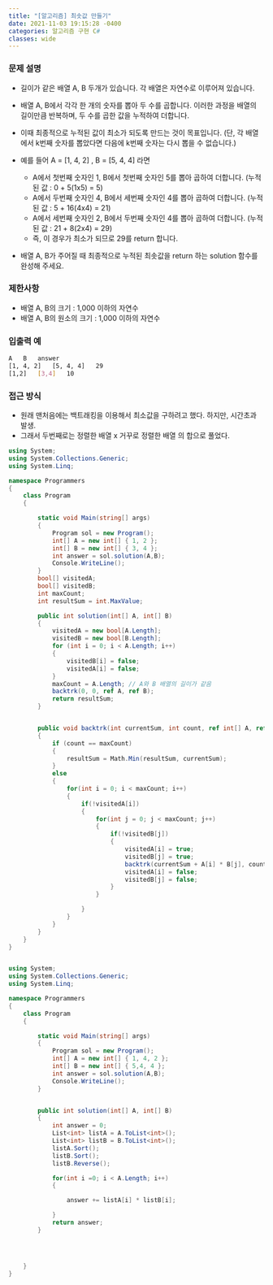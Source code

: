 ```yaml
---
title: "[알고리즘] 최솟값 만들기"
date: 2021-11-03 19:15:28 -0400
categories: 알고리즘 구현 C#
classes: wide
---
```


### 문제 설명

- 길이가 같은 배열 A, B 두개가 있습니다. 각 배열은 자연수로 이루어져 있습니다.
- 배열 A, B에서 각각 한 개의 숫자를 뽑아 두 수를 곱합니다. 이러한 과정을 배열의 길이만큼 반복하며, 두 수를 곱한 값을 누적하여 더합니다.
- 이때 최종적으로 누적된 값이 최소가 되도록 만드는 것이 목표입니다. (단, 각 배열에서 k번째 숫자를 뽑았다면 다음에 k번째 숫자는 다시 뽑을 수 없습니다.)

- 예를 들어 A = [1, 4, 2] , B = [5, 4, 4] 라면

    - A에서 첫번째 숫자인 1, B에서 첫번째 숫자인 5를 뽑아 곱하여 더합니다. (누적된 값 : 0 + 5(1x5) = 5)
    - A에서 두번째 숫자인 4, B에서 세번째 숫자인 4를 뽑아 곱하여 더합니다. (누적된 값 : 5 + 16(4x4) = 21)
    - A에서 세번째 숫자인 2, B에서 두번째 숫자인 4를 뽑아 곱하여 더합니다. (누적된 값 : 21 + 8(2x4) = 29)
    - 즉, 이 경우가 최소가 되므로 29를 return 합니다.

- 배열 A, B가 주어질 때 최종적으로 누적된 최솟값을 return 하는 solution 함수를 완성해 주세요.

### 제한사항

- 배열 A, B의 크기 : 1,000 이하의 자연수
- 배열 A, B의 원소의 크기 : 1,000 이하의 자연수

### 입출력 예

```sh
A	B	answer
[1, 4, 2]	[5, 4, 4]	29
[1,2]	[3,4]	10
```

### 접근 방식

- 원래 맨처음에는 백트래킹을 이용해서 최소값을 구하려고 했다. 하지만, 시간초과 발생.
- 그래서 두번째로는 정렬한 배열 x 거꾸로 정렬한 배열 의 합으로 풀었다.

```csharp
using System;
using System.Collections.Generic;
using System.Linq;

namespace Programmers
{
    class Program
    {

        static void Main(string[] args)
        {
            Program sol = new Program();
            int[] A = new int[] { 1, 2 };
            int[] B = new int[] { 3, 4 };
            int answer = sol.solution(A,B);
            Console.WriteLine();
        }
        bool[] visitedA;
        bool[] visitedB;
        int maxCount;
        int resultSum = int.MaxValue;

        public int solution(int[] A, int[] B)
        {
            visitedA = new bool[A.Length];
            visitedB = new bool[B.Length];
            for (int i = 0; i < A.Length; i++)
            {
                visitedB[i] = false;
                visitedA[i] = false;
            }
            maxCount = A.Length; // A와 B 배열의 길이가 같음
            backtrk(0, 0, ref A, ref B);
            return resultSum;
        }


        public void backtrk(int currentSum, int count, ref int[] A, ref int[] B)
        {
            if (count == maxCount)
            {
                resultSum = Math.Min(resultSum, currentSum);
            }
            else
            {
                for(int i = 0; i < maxCount; i++)
                {
                    if(!visitedA[i])
                    {
                        for(int j = 0; j < maxCount; j++)
                        {
                            if(!visitedB[j])
                            {
                                visitedA[i] = true;
                                visitedB[j] = true;
                                backtrk(currentSum + A[i] * B[j], count + 1, ref A, ref B);
                                visitedA[i] = false;
                                visitedB[j] = false;
                            }
                        }

                    }
                }
            }
        }
    }
}

```



```csharp

using System;
using System.Collections.Generic;
using System.Linq;

namespace Programmers
{
    class Program
    {

        static void Main(string[] args)
        {
            Program sol = new Program();
            int[] A = new int[] { 1, 4, 2 };
            int[] B = new int[] { 5,4, 4 };
            int answer = sol.solution(A,B);
            Console.WriteLine();
        }


        public int solution(int[] A, int[] B)
        {
            int answer = 0;
            List<int> listA = A.ToList<int>();
            List<int> listB = B.ToList<int>();
            listA.Sort();
            listB.Sort();
            listB.Reverse();

            for(int i =0; i < A.Length; i++)
            {

                answer += listA[i] * listB[i];

            }
            return answer;
        }




    }
}
```